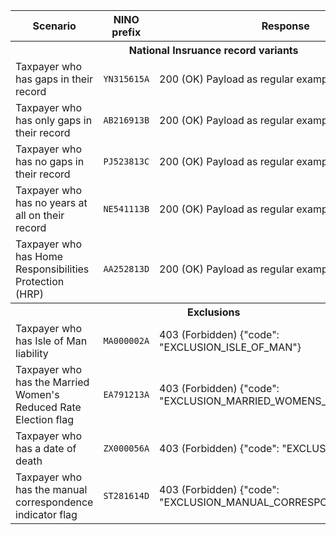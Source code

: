 <table>
  <thead>
    <tr>
      <th>Scenario</th>
      <th>NINO prefix</th>
      <th>Response</th>
    </tr>
  </thead>
  <tbody>
    <tr>
      <th colspan="3">National Insruance record variants</th>
    </tr>
    <tr>
      <td>Taxpayer who has gaps in their record</td>
      <td><code class="code--slim">YN315615A</code></td>
      <td>200 (OK) Payload as regular example above</td>
    </tr>
    <tr>
      <td>Taxpayer who has only gaps in their record</td>
      <td><code class="code--slim">AB216913B</code></td>
      <td>200 (OK) Payload as regular example above</td>
    </tr>
    <tr>
      <td>Taxpayer who has no gaps in their record</td>
      <td><code class="code--slim">PJ523813C</code></td>
      <td>200 (OK) Payload as regular example above</td>
    </tr>
    <tr>
      <td>Taxpayer who has no years at all on their record</td>
      <td><code class="code--slim">NE541113B</code></td>
      <td>200 (OK) Payload as regular example above</td>
    </tr>
    <tr>
      <td>Taxpayer who has Home Responsibilities Protection (HRP)</td>
      <td><code class="code--slim">AA252813D</code></td>
      <td>200 (OK) Payload as regular example above</td>
    </tr>
    <tr>
      <th colspan="3">Exclusions</th>
    </tr>
    <tr>
      <td>Taxpayer who has Isle of Man liability</td>
      <td><code class="code--slim">MA000002A</code></td>
      <td>403 (Forbidden) {"code": "EXCLUSION_ISLE_OF_MAN"}</td>
    </tr>
    <tr>
      <td>Taxpayer who has the Married Women's Reduced Rate Election flag</td>
      <td><code class="code--slim">EA791213A</code></td>
      <td>403 (Forbidden) {"code": "EXCLUSION_MARRIED_WOMENS_REDUCED_RATE"}</td>
    </tr>
    <tr>
      <td>Taxpayer who has a date of death</td>
      <td><code class="code--slim">ZX000056A</code></td>
      <td>403 (Forbidden) {"code": "EXCLUSION_DEAD"}</td>
    </tr>
    <tr>
      <td>Taxpayer who has the manual correspondence indicator flag</td>
      <td><code class="code--slim">ST281614D</code></td>
      <td>403 (Forbidden) {"code": "EXCLUSION_MANUAL_CORRESPONDENCE"}</td>
    </tr>
  </tbody>
</table>
